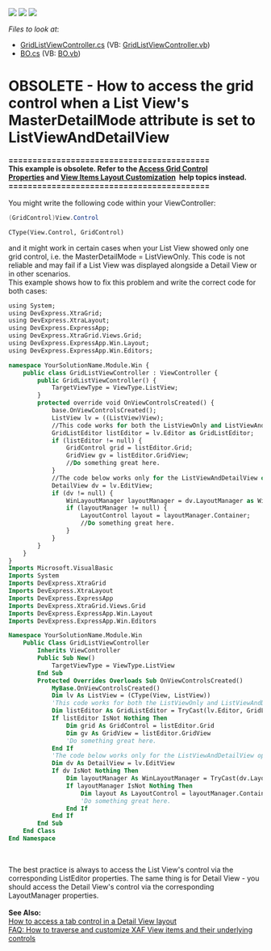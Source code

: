 <!-- default badges list -->
![](https://img.shields.io/endpoint?url=https://codecentral.devexpress.com/api/v1/VersionRange/134074843/11.2.5%2B)
[![](https://img.shields.io/badge/Open_in_DevExpress_Support_Center-FF7200?style=flat-square&logo=DevExpress&logoColor=white)](https://supportcenter.devexpress.com/ticket/details/E1889)
[![](https://img.shields.io/badge/📖_How_to_use_DevExpress_Examples-e9f6fc?style=flat-square)](https://docs.devexpress.com/GeneralInformation/403183)
<!-- default badges end -->
<!-- default file list -->
*Files to look at*:

* [GridListViewController.cs](./CS/WinSolution.Module.Win/GridListViewController.cs) (VB: [GridListViewController.vb](./VB/WinSolution.Module.Win/GridListViewController.vb))
* [BO.cs](./CS/WinSolution.Module/BO.cs) (VB: [BO.vb](./VB/WinSolution.Module/BO.vb))
<!-- default file list end -->
# OBSOLETE - How to access the grid control when a List View's MasterDetailMode attribute is set to ListViewAndDetailView


<p><strong>==========================================</strong><br><strong>This example is obsolete. Refer to the <a href="http://documentation.devexpress.com/#Xaf/CustomDocument2739">Access Grid Control Properties</a> and <a href="https://documentation.devexpress.com/eXpressAppFramework/112817/Concepts/UI-Construction/View-Items/View-Items-Layout-Customization">View Items Layout Customization</a>  help topics instead.</strong><br><strong>==========================================</strong><br><br>You might write the following code within your ViewController:</p>


```cs
(GridControl)View.Control
```




```vb
CType(View.Control, GridControl)
```


<p>and it might work in certain cases when your List View showed only one grid control, i.e. the MasterDetailMode = ListViewOnly. This code is not reliable and may fail if a List View was displayed alongside a Detail View or in other scenarios. <br>This example shows how to fix this problem and write the correct code for both cases:</p>


```vb
using System;
using DevExpress.XtraGrid;
using DevExpress.XtraLayout;
using DevExpress.ExpressApp;
using DevExpress.XtraGrid.Views.Grid;
using DevExpress.ExpressApp.Win.Layout;
using DevExpress.ExpressApp.Win.Editors;

namespace YourSolutionName.Module.Win {
    public class GridListViewController : ViewController {
        public GridListViewController() {
            TargetViewType = ViewType.ListView;
        }
        protected override void OnViewControlsCreated() {
            base.OnViewControlsCreated();
            ListView lv = ((ListView)View);
            //This code works for both the ListViewOnly and ListViewAndDetailView option.
            GridListEditor listEditor = lv.Editor as GridListEditor;
            if (listEditor != null) {
                GridControl grid = listEditor.Grid;
                GridView gv = listEditor.GridView;
                //Do something great here.
            }
            //The code below works only for the ListViewAndDetailView option.
            DetailView dv = lv.EditView;
            if (dv != null) {
                WinLayoutManager layoutManager = dv.LayoutManager as WinLayoutManager;
                if (layoutManager != null) {
                    LayoutControl layout = layoutManager.Container;
                    //Do something great here.
                }
            }
        }
    }
}
Imports Microsoft.VisualBasic
Imports System
Imports DevExpress.XtraGrid
Imports DevExpress.XtraLayout
Imports DevExpress.ExpressApp
Imports DevExpress.XtraGrid.Views.Grid
Imports DevExpress.ExpressApp.Win.Layout
Imports DevExpress.ExpressApp.Win.Editors

Namespace YourSolutionName.Module.Win
    Public Class GridListViewController
        Inherits ViewController
        Public Sub New()
            TargetViewType = ViewType.ListView
        End Sub
        Protected Overrides Overloads Sub OnViewControlsCreated()
            MyBase.OnViewControlsCreated()
            Dim lv As ListView = (CType(View, ListView))
            'This code works for both the ListViewOnly and ListViewAndDetailView options.
            Dim listEditor As GridListEditor = TryCast(lv.Editor, GridListEditor)
            If listEditor IsNot Nothing Then
                Dim grid As GridControl = listEditor.Grid
                Dim gv As GridView = listEditor.GridView
                'Do something great here.
            End If
            'The code below works only for the ListViewAndDetailView option.
            Dim dv As DetailView = lv.EditView
            If dv IsNot Nothing Then
                Dim layoutManager As WinLayoutManager = TryCast(dv.LayoutManager, WinLayoutManager)
                If layoutManager IsNot Nothing Then
                    Dim layout As LayoutControl = layoutManager.Container
                    'Do something great here.
                End If
            End If
        End Sub
    End Class
End Namespace
```


<br>
<p>The best practice is always to access the List View's control via the corresponding ListEditor properties. The same thing is for Detail View - you should access the Detail View's control via the corresponding LayoutManager properties.<br><br><strong>See Also:<br></strong><a href="https://www.devexpress.com/Support/Center/p/E372">How to access a tab control in a Detail View layout</a><br><a href="https://www.devexpress.com/Support/Center/p/KA18895">FAQ: How to traverse and customize XAF View items and their underlying controls</a></p>

<br/>


